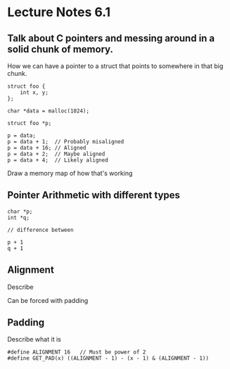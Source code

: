 # Lecture Notes 6.1

## Talk about C pointers and messing around in a solid chunk of memory.

How we can have a pointer to a struct that points to somewhere in that
big chunk.

```
struct foo {
    int x, y;
};

char *data = malloc(1024);

struct foo *p;

p = data;
p = data + 1;  // Probably misaligned
p = data + 16; // Aligned
p = data + 2;  // Maybe aligned
p = data + 4;  // Likely aligned
```

Draw a memory map of how that's working

## Pointer Arithmetic with different types

```
char *p;
int *q;

// difference between

p + 1
q + 1
```

## Alignment

Describe

Can be forced with padding

## Padding

Describe what it is

```
#define ALIGNMENT 16   // Must be power of 2
#define GET_PAD(x) ((ALIGNMENT - 1) - (x - 1) & (ALIGNMENT - 1))
```
